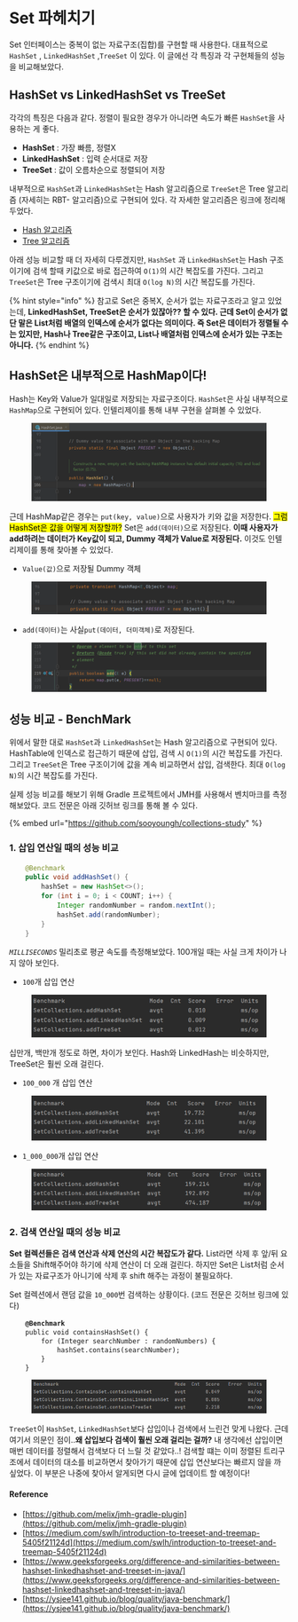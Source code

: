 # Set 파헤치기

Set 인터페이스는 중복이 없는 자료구조(집합)를 구현할 때 사용한다. 대표적으로 `HashSet` , `LinkedHashSet` ,`TreeSet` 이 있다. 이 글에선 각 특징과 각 구현체들의 성능을 비교해보았다.

## HashSet vs LinkedHashSet vs TreeSet

각각의 특징은 다음과 같다. 정렬이 필요한 경우가 아니라면 속도가 빠른 `HashSet`을 사용하는 게 좋다.

* **HashSet** : 가장 빠름, 정렬X
* **LinkedHashSet** : 입력 순서대로 저장
* **TreeSet** : 값이 오름차순으로 정렬되어 저장

내부적으로 `HashSet`과 `LinkedHashSet`는 Hash 알고리즘으로 `TreeSet`은 Tree 알고리즘 (자세히는 RBT- 알고리즘)으로 구현되어 있다. 각 자세한 알고리즘은 링크에 정리해두었다.

* [Hash 알고리즘](../../../java/java-collections/collections\_hash.md#hash)
* [Tree 알고리즘](tree-collections.md)

아래 성능 비교할 때 더 자세히 다루겠지만, `HashSet` 과 `LinkedHashSet`는 Hash 구조이기에 검색 할때 키값으로 바로 접근하여 `O(1)`의 시간 복잡도를 가진다. 그리고 `TreeSet`은 Tree 구조이기에 검색시 최대 `O(log N)`의 시간 복잡도를 가진다.



{% hint style="info" %}
참고로 Set은 중복X, 순서가 없는 자료구조라고 알고 있었는데, **LinkedHashSet, TreeSet은 순서가 있잖아?? 할 수 있다. 근데 Set이 순서가 없단 말은 List처럼 배열의 인덱스에 순서가 없다는 의미이다. 즉 Set은 데이터가 정렬될 수는 있지만, Hash나 Tree같은 구조이고, List나 배열처럼 인덱스에 순서가 있는 구조는 아니다.**
{% endhint %}



## HashSet은 내부적으로 HashMap이다!

Hash는 Key와 Value가 일대일로 저장되는 자료구조이다. `HashSet`은 사실 내부적으로 `HashMap`으로 구현되어 있다. 인텔리제이를 통해 내부 구현을 살펴볼 수 있었다.

<figure><img src="../../../.gitbook/assets/image (18).png" alt=""><figcaption></figcaption></figure>

근데 HashMap같은 경우는 `put(key, value)`으로 사용자가 키와 값을 저장한다. <mark style="background-color:yellow;">그럼 HashSet은 값을 어떻게 저장할까?</mark> Set은 `add(데이터)`으로 저장된다. **이때 사용자가 add하려는 데이터가 Key값이 되고, Dummy 객체가 Value로 저장된다.** 이것도 인텔리제이를 통해 찾아볼 수 있었다.

* `Value(값)`으로 저장될 Dummy 객체

<figure><img src="../../../.gitbook/assets/image (2).png" alt=""><figcaption></figcaption></figure>

* `add(데이터)`는 사실`put(데이터, 더미객체)`로 저장된다.

<figure><img src="../../../.gitbook/assets/image (4).png" alt=""><figcaption></figcaption></figure>



## 성능 비교 - BenchMark

위에서 말한 대로 `HashSet`과 `LinkedHashSet`는 Hash 알고리즘으로 구현되어 있다. HashTable에 인덱스로 접근하기 때문에 삽입, 검색 시 `O(1)`의 시간 복잡도를 가진다. 그리고 `TreeSet`은 Tree 구조이기에 값을 계속 비교하면서 삽입, 검색한다. 최대 `O(log N)`의 시간 복잡도를 가진다.

실제 성능 비교를 해보기 위해 Gradle 프로젝트에서 JMH를 사용해서 벤치마크를 측정해보았다. 코드 전문은 아래 깃허브 링크를 통해 볼 수 있다.

{% embed url="https://github.com/sooyoungh/collections-study" %}

### 1. 삽입 연산일 때의 성능 비교

```java
    @Benchmark
    public void addHashSet() {
        hashSet = new HashSet<>();
        for (int i = 0; i < COUNT; i++) {
            Integer randomNumber = random.nextInt();
            hashSet.add(randomNumber);
        }
    }
```

_`MILLISECONDS`_ 밀리초로 평균 속도를 측정해보았다. 100개일 때는 사실 크게 차이가 나지 않아 보인다.

* `100`개 삽입 연산

<figure><img src="../../../.gitbook/assets/image (3).png" alt=""><figcaption></figcaption></figure>

십만개, 백만개 정도로 하면, 차이가 보인다. Hash와 LinkedHash는 비슷하지만, TreeSet은 훨씬 오래 걸린다.

* `100_000` 개 삽입 연산

<figure><img src="../../../.gitbook/assets/image (16).png" alt=""><figcaption></figcaption></figure>

* `1_000_000`개 삽입 연산

<figure><img src="../../../.gitbook/assets/image (6).png" alt=""><figcaption></figcaption></figure>



### 2. 검색 연산일 때의 성능 비교

**Set 컬렉션들은** **검색 연산과 삭제 연산의 시간 복잡도가 같다.** List라면 삭제 후 앞/뒤 요소들을 Shift해주어야 하기에 삭제 연산이 더 오래 걸린다. 하지만 Set은 List처럼 순서가 있는 자료구조가 아니기에 삭제 후 shift 해주는 과정이 불필요하다.

Set 컬렉션에서 랜덤 값을 `10_000`번 검색하는 상황이다. (코드 전문은 깃허브 링크에 있다)

<pre class="language-java"><code class="lang-java"><strong>    @Benchmark
</strong>    public void containsHashSet() {
        for (Integer searchNumber : randomNumbers) {
            hashSet.contains(searchNumber);
        }
    }
</code></pre>

<figure><img src="../../../.gitbook/assets/image (5).png" alt=""><figcaption></figcaption></figure>

`TreeSet`이 `HashSet`, `LinkedHashSet`보다 삽입이나 검색에서 느린건 맞게 나왔다. 근데 여기서 의문인 점이..**왜 삽입보다 검색이 훨씬 오래 걸리는 걸까?** 내 생각에선 삽입이면 매번 데이터를 정렬해서 검색보다 더 느릴 것 같았다..! 검색할 떄는 이미 정렬된 트리구조에서 데이터의 대소를 비교하면서 찾아가기 때문에 삽입 연산보다는 빠르지 않을 까 싶었다. 이 부분은 나중에 찾아서 알게되면 다시 글에 업데이트 할 예정이다!



#### Reference

* [https://github.com/melix/jmh-gradle-plugin](https://github.com/melix/jmh-gradle-plugin)
* [https://medium.com/swlh/introduction-to-treeset-and-treemap-5405f21124d](https://medium.com/swlh/introduction-to-treeset-and-treemap-5405f21124d)
* [https://www.geeksforgeeks.org/difference-and-similarities-between-hashset-linkedhashset-and-treeset-in-java/](https://www.geeksforgeeks.org/difference-and-similarities-between-hashset-linkedhashset-and-treeset-in-java/)
* [https://ysjee141.github.io/blog/quality/java-benchmark/](https://ysjee141.github.io/blog/quality/java-benchmark/)

